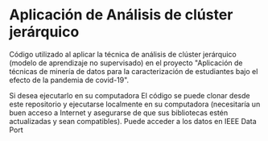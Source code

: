 # Aplicación de Análisis de clúster jerárquico

Código utilizado al aplicar la técnica de análisis de clúster jerárquico (modelo de aprendizaje no supervisado) en el proyecto "Aplicación de técnicas de minería de datos para la caracterización de estudiantes bajo el efecto de la pandemia de covid-19".


Si desea ejecutarlo en su computadora
El código se puede clonar desde este repositorio y ejecutarse localmente en su computadora (necesitaría un buen acceso a Internet y asegurarse de que sus bibliotecas estén actualizadas y sean compatibles). Puede acceder a los datos en IEEE Data Port 
